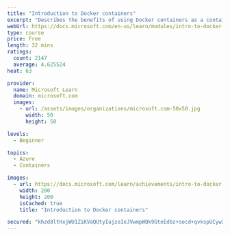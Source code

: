 ```yaml
---
title: "Introduction to Docker containers"
excerpt: "Describes the benefits of using Docker containers as a containerization platform. Discuss the infrastructure provided by the Docker platform."
webUrl: https://docs.microsoft.com/en-us/learn/modules/intro-to-docker-containers/
type: course
price: Free
length: 32 mins
ratings:
  count: 2147
  average: 4.625524
heat: 63

provider:
  name: Microsoft Learn
  domain: microsoft.com
  images:
    - url: /assets/images/organizations/microsoft.com-50x50.jpg
      width: 50
      height: 50

levels:
  - Beginner

topics:
  - Azure
  - Containers

images:
  - url: https://docs.microsoft.com/learn/achievements/intro-to-docker-containers-social.png
    width: 200
    height: 200
    isCached: true
    title: "Introduction to Docker containers"

secured: "khzd8ltHxjWU1ZiKVaQUtyIajzoIeJVwmpWQk9GteEdbz+socd+qvkspUCyw24XGg3Chv2+u+UJK9iBwoUQE3e//Tm9zeF9y3JSIurc5ryNTWA0h8j6h+OphXeT388yw/CHu2DJnrGoCI6iTQmDw7XcAZh6PAB6nYSMk/cCxw+x+KBq8UsucBGYdVD0tKKlciM6sxaXQfO3HPKtH7uKTnt4976lblPP+9FL0Nx+1mFnrshPFc4bFWdtKJ/dAwSFfHvJlfDNw2cvuHJT9DMfijCpH4LYmHHhNg3fFaPHVuswPv/OwtGazbnUQc7yDuJ3LbQgPKUn8uwNm6pCbMc97xLjqclFkKKMoPQBczq4A/BnOaxRaFO9BVNRXZAv3qToyhUba2eydJXBsLhKf4+YUlQ==;qPiwPfGxdsey/1/8snAcLg=="
---
```


